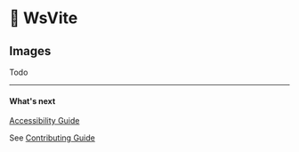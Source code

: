 # 🔵 WsVite

## Images

Todo

---
#### What's next
[Accessibility Guide](ACCESSIBILITY.md) 

See [Contributing Guide](../CONTRIBUTING.md)
